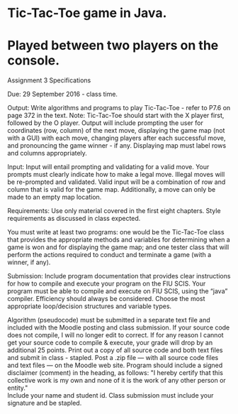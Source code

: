 # Tic-Tac-Toe game in Java. 
# Played between two players on the console.

Assignment 3 Specifications

Due: 29 September 2016 - class time.

Output: Write algorithms and programs to play Tic-Tac-Toe - refer to P7.6 on page 372 in the text. Note: Tic-Tac-Toe should start with the X player first, followed by the O player. Output will include prompting the user for coordinates (row, column) of the next move, displaying the game map (not with a GUI) with each move, changing players after each successful move, and pronouncing the game winner - if any. Displaying map must label rows and columns appropriately.


Input: Input will entail prompting and validating for a valid move. Your prompts must clearly indicate how to make a legal move. Illegal moves will be re-prompted and validated. Valid input will be a combination of row and column that is valid for the game map. Additionally, a move can only be made to an empty map location.


Requirements: Use only material covered in the first eight chapters. Style requirements as discussed in class expected. 

You must write at least two programs: one would be the Tic-Tac-Toe class that provides the appropriate methods and variables for determining when a game is won and for displaying the game map; and one tester class that will perform the actions required to conduct and terminate a game (with a winner, if any). 


Submission: Include program documentation that provides clear instructions for how to compile and execute your program on the FIU SCIS. Your program must be able to compile and execute on FIU SCIS, using the “java” compiler. 
Efficiency should always be considered. Choose the most appropriate loop/decision structures and variable types. 

Algorithm (pseudocode) must be submitted in a separate text file and included with the Moodle posting and class submission. 
If your source code does not compile, I will no longer edit to correct. If for any reason I cannot get your source code to compile & execute, your grade will drop by an additional 25 points.
Print out a copy of all source code and both text files and submit in class - stapled. Post a .zip file — with all source code files and text files — on the Moodle web site.
Program should include a signed disclaimer (comment) in the heading, as follows:
	"I hereby certify that this collective work is my own and none of it is the work of any other person or entity."  
Include your name and student id. Class submission must include your signature and be stapled.
